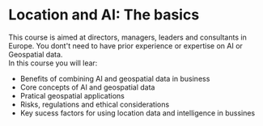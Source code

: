 # Location and AI: The basics
This course is aimed at directors, managers, leaders and consultants in Europe. You dont't need to have prior experience or expertise on AI or Geospatial data.\
In this course you will lear:
- Benefits of combining AI and geospatial data in business
- Core concepts of AI and geospatial data
- Pratical geospatial applications
- Risks, regulations and ethical considerations
- Key sucess factors for using location data and intelligence in bussines
